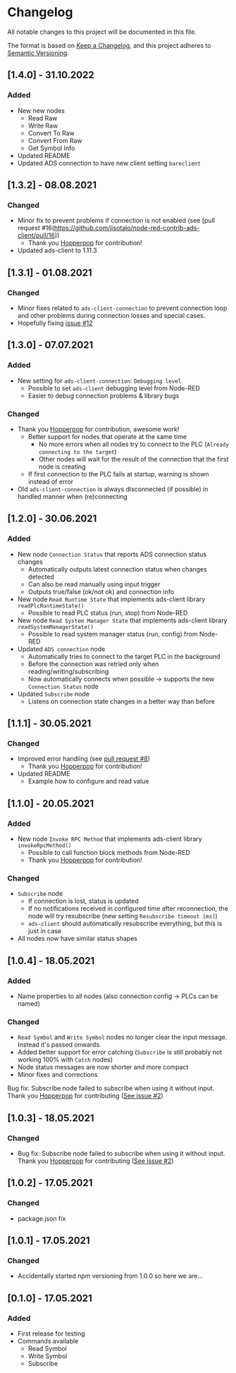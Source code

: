 # Changelog
All notable changes to this project will be documented in this file.

The format is based on [Keep a Changelog](https://keepachangelog.com/en/1.0.0/),
and this project adheres to [Semantic Versioning](https://semver.org/spec/v2.0.0.html).

## [1.4.0] - 31.10.2022
### Added
  - New new nodes
    - Read Raw
    - Write Raw
    - Convert To Raw
    - Convert From Raw
    - Get Symbol Info
  - Updated README
  - Updated ADS connection to have new client setting `bareclient`

## [1.3.2] - 08.08.2021
### Changed
  - Minor fix to prevent problems if connection is not enabled (see [pull request #16(https://github.com/jisotalo/node-red-contrib-ads-client/pull/16))
    - Thank you [Hopperpop](https://github.com/Hopperpop) for contribution!
  - Updated ads-client to 1.11.3

## [1.3.1] - 01.08.2021
### Changed
  - Minor fixes related to `ads-client-connection` to prevent connection loop and other problems during connection losses and special cases.
  - Hopefully fixing [issue #12](https://github.com/jisotalo/node-red-contrib-ads-client/issues/12)

## [1.3.0] - 07.07.2021
### Added
  - New setting for `ads-client-connection`: `Debugging level`
    - Possible to set `ads-client` debugging level from Node-RED
    - Easier to debug connection problems & library bugs
### Changed
  - Thank you [Hopperpop](https://github.com/Hopperpop) for contribution, awesome work!
    - Better support for nodes that operate at the same time
      - No more errors when all nodes try to connect to the PLC (`Already connecting to the target`)
      - Other nodes will wait for the result of the connection that the first node is creating
    - If first connection to the PLC fails at startup, warning is shown instead of error
  - Old `ads-client-connection` is always disconnected (if possible) in handled manner when (re)connecting

## [1.2.0] - 30.06.2021
### Added
  - New node `Connection Status` that reports ADS connection status changes
    - Automatically outputs latest connection status when changes detected
    - Can also be read manually using input trigger
    - Outputs true/false (ok/not ok) and connection info
  - New node `Read Runtime State` that implements ads-client library `readPlcRuntimeState()`
    - Possible to read PLC status (run, stop) from Node-RED
  - New node `Read System Manager State` that implements ads-client library `readSystemManagerState()`
    - Possible to read system manager status (run, config) from Node-RED
  - Updated `ADS connection` node
    - Automatically tries to connect to the target PLC in the background
    - Before the connection was retried only when reading/writing/subscribing
    - Now automatically connects when possible -> supports the new `Connection Status` node
  - Updated `Subscribe` node
    - Listens on connection state changes in a better way than before
    

## [1.1.1] - 30.05.2021
### Changed
  - Improved error handling (see [pull request #8](https://github.com/jisotalo/node-red-contrib-ads-client/pull/8))
    - Thank you [Hopperpop](https://github.com/Hopperpop) for contribution!
  - Updated README
    - Example how to configure and read value


## [1.1.0] - 20.05.2021
### Added
  - New node `Invoke RPC Method` that implements ads-client library `invokeRpcMethod()`
    - Possible to call function block methods from Node-RED
    - Thank you [Hopperpop](https://github.com/Hopperpop) for contribution!
    
### Changed
- `Subscribe` node
  - If connection is lost, status is updated
  - If no notifications received in configured time after reconnection, the node will try resubscribe (new setting `Resubscribe timeout [ms]`)
  - `ads-client` should automatically resubscribe everything, but this is just in case
- All nodes now have similar status shapes

## [1.0.4] - 18.05.2021
### Added
- Name properties to all nodes (also connection config -> PLCs can be named)

### Changed
- `Read Symbol` and `Write Symbol` nodes no longer clear the input message. Instead it's passed onwards.
- Added better support for error catching (`Subscribe` is still probably not working 100% with `Catch` nodes)
- Node status messages are now shorter and more compact
- Minor fixes and corrections

Bug fix: Subscribe node failed to subscribe when using it without input. Thank you [Hopperpop](https://github.com/Hopperpop) for contributing ([See issue #2](https://github.com/jisotalo/node-red-contrib-ads-client/issues/2))

## [1.0.3] - 18.05.2021
### Changed
- Bug fix: Subscribe node failed to subscribe when using it without input. Thank you [Hopperpop](https://github.com/Hopperpop) for contributing ([See issue #2](https://github.com/jisotalo/node-red-contrib-ads-client/issues/2))

## [1.0.2] - 17.05.2021
### Changed
- package.json fix

## [1.0.1] - 17.05.2021
### Changed
- Accidentally started npm versioning from 1.0.0 so here we are...

## [0.1.0] - 17.05.2021
### Added
- First release for testing
- Commands available
  - Read Symbol
  - Write Symbol
  - Subscribe